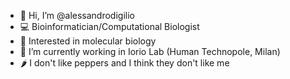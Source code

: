 - 👋 Hi, I’m @alessandrodigilio
- 💻 Bioinformatician/Computational Biologist
- 🧬 Interested in molecular biology
- 🌱 I’m currently working in Iorio Lab (Human Technopole, Milan)
- 🌶️ I don't like peppers and I think they don't like me

<!---
alessandrodigilio/alessandrodigilio is a ✨ special ✨ repository because its `README.md` (this file) appears on your GitHub profile.
You can click the Preview link to take a look at your changes.
--->
